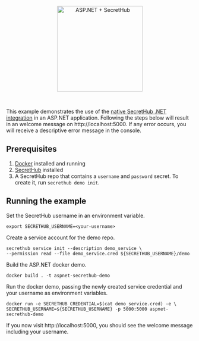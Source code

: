 <p align="center">
  <img src="https://secrethub.io/img/integrations/aspnet/github-banner.png?v1" alt="ASP.NET + SecretHub" height="230">
</p>
<br/>

This example demonstrates the use of the [native SecretHub .NET integration](https://github.com/secrethub/secrethub-dotnet) in an ASP.NET application.
Following the steps below will result in an welcome message on http://localhost:5000.
If any error occurs, you will receive a descriptive error message in the console.

## Prerequisites
1. [Docker](https://docs.docker.com/install/) installed and running
1. [SecretHub](https://secrethub.io/docs/start/getting-started/#install) installed
1. A SecretHub repo that contains a `username` and `password` secret. To create it, run `secrethub demo init`.

## Running the example

Set the SecretHub username in an environment variable.
```
export SECRETHUB_USERNAME=<your-username>
```

Create a service account for the demo repo.
```
secrethub service init --description demo_service \
--permission read --file demo_service.cred ${SECRETHUB_USERNAME}/demo
```

Build the ASP.NET docker demo.
```
docker build . -t aspnet-secrethub-demo
```

Run the docker demo, passing the newly created service credential and your username as environment variables.
```
docker run -e SECRETHUB_CREDENTIAL=$(cat demo_service.cred) -e \
SECRETHUB_USERNAME=${SECRETHUB_USERNAME} -p 5000:5000 aspnet-secrethub-demo
```

If you now visit http://localhost:5000, you should see the welcome message including your username.
